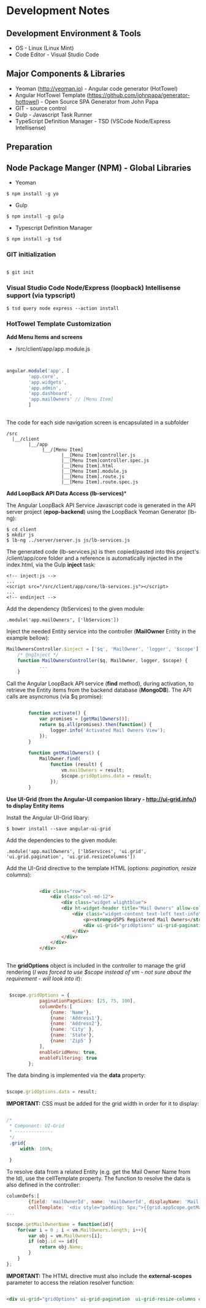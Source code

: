 # Development Notes

## Development Environment & Tools

- OS - Linux (Linux Mint)
- Code Editor - Visual Studio Code

## Major Components & Libraries

- Yeoman (http://yeoman.io) - Angular code generator (HotTowel)
- Angular HotTowel Template (https://github.com/johnpapa/generator-hottowel) - Open Source SPA Generator from John Papa
- GIT - source control
- Gulp - Javascript Task Runner
- TypeScript Definition Manager - TSD (VSCode Node/Express Intellisense)

## Preparation

## Node Package Manger (NPM) - Global Libraries

- Yeoman
```
$ npm install -g yo
```

- Gulp
```
$ npm install -g gulp
```

- Typescript Definition Manager
```
$ npm install -g tsd
```

### GIT initialization

```

$ git init

```

### Visual Studio Code Node/Express (loopback) Intellisense support (via typscript)

```
$ tsd query node express --action install

```
### HotTowel Template Customization

**Add Menu Items and screens**

- /src/client/app/app.module.js

```javascript


angular.module('app', [
        'app.core',
        'app.widgets',
        'app.admin',
        'app.dashboard',
        'app.mailOwners' // [Menu Item]
        ] 
		
```
The code for each side navigation screen is encapsulated in a subfolder

```
/src
  |__/client
        |__/app
             |__/[Menu Item]
                    |__[Menu Item]controller.js
                    |__[Menu Item]controller.spec.js
                    |__[Menu Item].html
                    |__[Menu Item].module.js
                    |__[Menu Item].route.js
                    |__[Menu Item].route.spec.js

```

**Add LoopBack API Data Access (lb-services)***

The Angular LoopBack API Service Javascript code is generated in the API server project (**epop-backend**) using the LoopBack Yeoman Generator (lb-ng):

```
$ cd client
$ mkdir js
$ lb-ng ../server/server.js js/lb-services.js

```
The generated code (lb-services.js) is then copied/pasted into this project's /client/app/core folder and a reference is automatically injected in the index.html, via the Gulp **inject** task:

```
<!-- inject:js -->
...
<script src="/src/client/app/core/lb-services.js"></script>
...
<!-- endinject -->
```    

Add the dependency (lbServices) to the given module:

```
.module('app.mailOwners', ['lbServices'])

```

Inject the needed Entity service into the controller (**MailOwner** Entity in the example bellow):

```javascript
MailOwnersController.$inject = ['$q', 'MailOwner', 'logger', '$scope'];
    /* @ngInject */
    function MailOwnersController($q, MailOwner, logger, $scope) {
            ...
    }

```

Call the Angular LoopBack API service (**find** method), during activation, to retrieve the Entity items from the backend database (**MongoDB**).  The API calls are asyncronus (via $q promise):


```javascript

        function activate() {
            var promises = [getMailOwners()];
            return $q.all(promises).then(function() {
                logger.info('Activated Mail Owners View');
            });
        }
        
        function getMailOwners() {
            MailOwner.find(
                function (result) {
                    vm.mailOwners = result;
                    $scope.gridOptions.data = result;
                });
        }
``` 
       
**Use UI-Grid (from the Angular-UI companion library - http://ui-grid.info/) to display Entity items**

Install the Angular UI-Grid libary:

```
$ bower install --save angular-ui-grid

```

Add the dependencies to the given module:

```
.module('app.mailOwners', ['lbServices', 'ui.grid', 'ui.grid.pagination', 'ui.grid.resizeColumns'])

```

Add the UI-Grid directive to the template HTML (options: *pagination, resize columns*):

```html

            <div class="row">
                <div class="col-md-12">
                    <div class="widget wlightblue">
                    <div ht-widget-header title="Mail Owners" allow-collapse="true"></div>
                        <div class="widget-content text-left text-info">
                            <p><strong>USPS Registered Mail Owners</strong></p>
                            <div ui-grid="gridOptions" ui-grid-pagination  ui-grid-resize-columns class="grid"></div>
                        </div>
                    </div>
                </div>
            </div>
            
```

The **gridOptions** object is included in the controller to manage the grid rendering (*I was forced to use $scope instead of vm - not sure about the requirement - will look into it*):

```javascript

 $scope.gridOptions = {
            paginationPageSizes: [25, 75, 100],
            columnDefs:[
                {name: 'Name'},
                {name: 'Address1'},
                {name: 'Address2'},
                {name: 'City' },
                {name: 'State'},
                {name: 'Zip5' }
            ],
            enableGridMenu: true,
            enableFiltering: true
        };

```

The data binding is implemented via the **data** property:

```javascript

$scope.gridOptions.data = result;

```

**IMPORTANT:** CSS must be added for the grid width in order for it to display:

```css

/*
 * Component: UI-Grid
 * --------------
 */
 .grid{
     width: 100%;
     
 }

```

To resolve data from a related Entity (e.g. get the Mail Owner Name from the Id), use the cellTemplate property. The function to resolve the data is also defined in the controller:

```javascript
columnDefs:[
        {field: 'mailOwnerId', name: 'mailOwnerId', displayName: 'Mail Owner Name',
        cellTemplate: '<div style="padding: 5px;">{{grid.appScope.getMailOwnerName(row.entity.mailOwnerId)}}</div>'},
...

$scope.getMailOwnerName = function(id){
    for(var i = 0 ; i < vm.MailOwners.length; i++){
        var obj = vm.MailOwners[i];
        if (obj.id == id){
            return obj.Name;
        }
    }
};

```

**IMPORTANT:** The HTML directive must also include the **external-scopes** parameter to access the relation resolver function:

```html

<div ui-grid="gridOptions" ui-grid-pagination  ui-grid-resize-columns external-scopes="states" class="grid"></div>

```